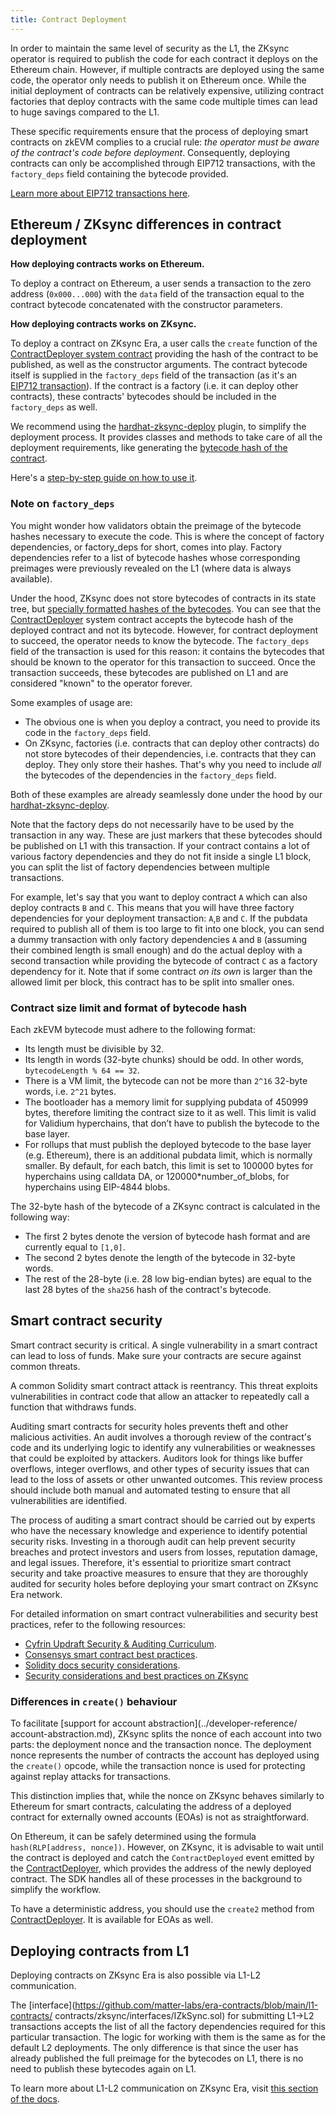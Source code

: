```yaml
---
title: Contract Deployment
---
```


In order to maintain the same level of security as the L1, the ZKsync operator is
required to publish the code for each contract it deploys on the Ethereum chain.
However, if multiple contracts are deployed using the same code, the operator only
needs to publish it on Ethereum once. While the initial deployment of contracts can
be relatively expensive, utilizing contract factories that deploy contracts with
the same code multiple times can lead to huge savings compared to the L1.

These specific requirements ensure that the process of deploying smart contracts on
zkEVM complies to a crucial rule: _the operator must be aware of the contract's
code before deployment_. Consequently, deploying contracts can only be accomplished
through EIP712 transactions, with the `factory_deps` field containing the bytecode provided.

[Learn more about EIP712 transactions here](../../zk-stack/concepts/transaction-lifecycle.md#eip-712-0x71).

## Ethereum / ZKsync differences in contract deployment

**How deploying contracts works on Ethereum.**

To deploy a contract on Ethereum, a user sends a transaction to the zero address
(`0x000...000`) with the `data` field of the transaction equal to the contract
bytecode concatenated with the constructor parameters.

**How deploying contracts works on ZKsync.**

To deploy a contract on ZKsync Era, a user calls the `create` function of the
[ContractDeployer system contract](./system-contracts.md#contractdeployer)
providing the hash of the contract to be published, as well as the constructor
arguments. The contract bytecode itself is supplied in the `factory_deps` field of
the transaction (as it's an [EIP712 transaction](../../zk-stack/concepts/transaction-lifecycle.md#eip-712-0x71)). If the contract is a factory
(i.e. it can deploy other contracts), these contracts' bytecodes should be included
in the `factory_deps` as well.

We recommend using the [hardhat-zksync-deploy](../tooling/hardhat/getting-started.md) plugin, to simplify the deployment process. It provides classes
and methods to take care of all the deployment requirements, like generating the
[bytecode hash of the contract](#contract-size-limit-and-format-of-bytecode-hash).

Here's a [step-by-step guide on how to use it](../tooling/hardhat/getting-started.md).

### Note on `factory_deps`

You might wonder how validators obtain the preimage of the bytecode hashes
necessary to execute the code. This is where the concept of factory dependencies,
or factory_deps for short, comes into play. Factory dependencies refer to a list of
bytecode hashes whose corresponding preimages were previously revealed on the L1
(where data is always available).

Under the hood, ZKsync does not store bytecodes of contracts in its state tree, but
[specially formatted hashes of the bytecodes](#contract-size-limit-and-format-of-bytecode-hash). You can see that the
[ContractDeployer](./system-contracts.md#contractdeployer) system contract accepts
the bytecode hash of the deployed contract and not its bytecode. However, for
contract deployment to succeed, the operator needs to know the bytecode. The
`factory_deps` field of the transaction is used for this reason: it contains the
bytecodes that should be known to the operator for this transaction to succeed.
Once the transaction succeeds, these bytecodes are published on L1 and are considered "known" to the operator forever.

Some examples of usage are:

- The obvious one is when you deploy a contract, you need to provide its code in the `factory_deps` field.
- On ZKsync, factories (i.e. contracts that can deploy other contracts) do not
store bytecodes of their dependencies, i.e. contracts that they can deploy. They
only store their hashes. That's why you need to include _all_ the bytecodes of the
dependencies in the `factory_deps` field.

Both of these examples are already seamlessly done under the hood by our
[hardhat-zksync-deploy](../tooling/hardhat/getting-started.md).

Note that the factory deps do not necessarily have to be used by the transaction in
any way. These are just markers that these bytecodes should be published on L1 with
this transaction. If your contract contains a lot of various factory dependencies
and they do not fit inside a single L1 block, you can split the list of factory
dependencies between multiple transactions.

For example, let's say that you want to deploy contract `A` which can also deploy
contracts `B` and `C`. This means that you will have three factory dependencies for
your deployment transaction: `A`,`B` and `C`. If the pubdata required to publish
all of them is too large to fit into one block, you can send a dummy transaction
with only factory dependencies `A` and `B` (assuming their combined length is small
enough) and do the actual deploy with a second transaction while providing the
bytecode of contract `C` as a factory dependency for it. Note that if some contract
_on its own_ is larger than the allowed limit per block, this contract has to be split into smaller ones.

### Contract size limit and format of bytecode hash

Each zkEVM bytecode must adhere to the following format:

- Its length must be divisible by 32.
- Its length in words (32-byte chunks) should be odd. In other words, `bytecodeLength % 64 == 32`.
- There is a VM limit, the bytecode can not be more than `2^16` 32-byte words, i.e. `2^21` bytes.
- The bootloader has a memory limit for supplying pubdata of 450999 bytes,
therefore limiting the contract size to it as well. This limit is valid for
Validium hyperchains, that don’t have to publish the bytecode to the base layer.
- For rollups that must publish the deployed bytecode to the base layer (e.g.
Ethereum), there is an additional pubdata limit, which is normally smaller. By
default, for each batch, this limit is set to 100000 bytes for hyperchains using
calldata DA, or 120000\*number_of_blobs, for hyperchains using EIP-4844 blobs.

The 32-byte hash of the bytecode of a ZKsync contract is calculated in the following way:

- The first 2 bytes denote the version of bytecode hash format and are currently equal to `[1,0]`.
- The second 2 bytes denote the length of the bytecode in 32-byte words.
- The rest of the 28-byte (i.e. 28 low big-endian bytes) are equal to the last 28 bytes of the `sha256` hash of the contract's bytecode.

## Smart contract security

Smart contract security is critical. A single vulnerability in a smart contract can
lead to loss of funds. Make sure your contracts are secure against common threats.

A common Solidity smart contract attack is reentrancy. This threat exploits
vulnerabilities in contract code that allow an attacker to repeatedly call a function that withdraws funds.

Auditing smart contracts for security holes prevents theft and other malicious
activities. An audit involves a thorough review of the contract's code and its
underlying logic to identify any vulnerabilities or weaknesses that could be
exploited by attackers. Auditors look for things like buffer overflows, integer
overflows, and other types of security issues that can lead to the loss of assets
or other unwanted outcomes. This review process should include both manual and
automated testing to ensure that all vulnerabilities are identified.

The process of auditing a smart contract should be carried out by experts who have
the necessary knowledge and experience to identify potential security risks. Investing in a thorough audit can help prevent security breaches and protect
investors and users from losses, reputation damage, and legal issues. Therefore,
it's essential to prioritize smart contract security and take proactive measures to
ensure that they are thoroughly audited for security holes before deploying your
smart contract on ZKsync Era network.

For detailed information on smart contract vulnerabilities and security best practices, refer to the following resources:

- [Cyfrin Updraft Security & Auditing Curriculum](https://updraft.cyfrin.io/courses/security).
- [Consensys smart contract best practices](https://consensys.github.io/smart-contract-best-practices/).
- [Solidity docs security considerations](https://docs.soliditylang.org/en/latest/security-considerations.html).
- [Security considerations and best practices on ZKsync](../quick-start/best-practices.md)

### Differences in `create()` behaviour

To facilitate [support for account abstraction](../developer-reference/
account-abstraction.md), ZKsync splits the nonce of each account into two parts:
the deployment nonce and the transaction nonce. The deployment nonce represents the
number of contracts the account has deployed using the `create()` opcode, while the
transaction nonce is used for protecting against replay attacks for transactions.

This distinction implies that, while the nonce on ZKsync behaves similarly to
Ethereum for smart contracts, calculating the address of a deployed contract for
externally owned accounts (EOAs) is not as straightforward.

On Ethereum, it can be safely determined using the formula `hash(RLP[address,
nonce])`. However, on ZKsync, it is advisable to wait until the contract is
deployed and catch the `ContractDeployed` event emitted by the
[ContractDeployer](./system-contracts#contractdeployer), which provides the address
of the newly deployed contract. The SDK handles all of these processes in the background to simplify the workflow.

To have a deterministic address, you should use the `create2` method from
[ContractDeployer](./system-contracts.md#contractdeployer). It is available for EOAs as well.

## Deploying contracts from L1

Deploying contracts on ZKsync Era is also possible via L1-L2 communication.

The [interface](https://github.com/matter-labs/era-contracts/blob/main/l1-contracts/
contracts/zksync/interfaces/IZkSync.sol) for submitting L1->L2 transactions accepts
the list of all the factory dependencies required for this particular transaction.
The logic for working with them is the same as for the default L2 deployments. The
only difference is that since the user has already published the full preimage for
the bytecodes on L1, there is no need to publish these bytecodes again on L1.

To learn more about L1-L2 communication on ZKsync Era, visit [this section of the docs](../developer-reference/l1-l2-interoperability.md).
